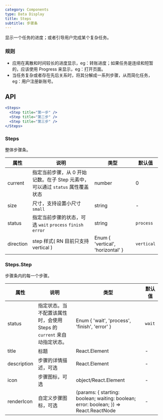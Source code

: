 ```yaml
---
category: Components
type: Data Display
title: Steps
subtitle: 步骤条
---
```



显示一个任务的进度；或者引导用户完成某个复杂任务。

### 规则
- 应用在离散和时间较长的进度显示，eg：转账进度；如果任务是连续和短暂的，应该使用 Progress 来显示，eg：打开页面。
- 当任务复杂或者存在先后关系时，将其分解成一系列步骤，从而简化任务，eg：用户注册新账号。


## API

```jsx
<Steps>
  <Step title="第一步" />
  <Step title="第二步" />
  <Step title="第三步" />
</Steps>
```

### Steps

整体步骤条。

| 属性      | 说明                                                                          | 类型                              | 默认值     |
| --------- | ----------------------------------------------------------------------------- | --------------------------------- | ---------- |
| current   | 指定当前步骤，从 0 开始记数。在子 Step 元素中，可以通过 `status` 属性覆盖状态 | number                            | 0          |
| size      | 尺寸，支持设置小尺寸`small`                                                   | string                            | -          |
| status    | 指定当前步骤的状态，可选 `wait` `process` `finish` `error`                    | string                            | `process`  |
| direction | step 样式( RN 目前只支持 vertical )                                           | Enum { 'vertical', 'horizontal' } | `vertical` |

### Steps.Step

步骤条内的每一个步骤。

| 属性        | 说明                                                                   | 类型                                                                                  | 默认值 |
| ----------- | ---------------------------------------------------------------------- | ------------------------------------------------------------------------------------- | ------ |
| status      | 指定状态。当不配置该属性时，会使用 Steps 的 `current` 来自动指定状态。 | Enum { 'wait', 'process', 'finish', 'error' }                                         | `wait` |
| title       | 标题                                                                   | React.Element                                                                         | -      |
| description | 步骤的详情描述，可选                                                   | React.Element                                                                         | -      |
| icon        | 步骤图标，可选                                                         | object/React.Element                                                                  | -      |
| renderIcon  | 自定义步骤图标，可选                                                   | (params: { starting: boolean; waiting: boolean; error: boolean; }) => React.ReactNode | -      |
